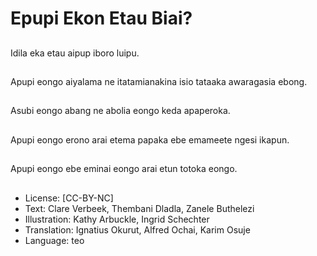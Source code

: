 # Epupi Ekon Etau Biai?

##
Idila eka etau aipup
iboro luipu.

##
Apupi eongo aiyalama
ne itatamianakina isio
tataaka awaragasia
ebong.

##
Asubi eongo abang ne
abolia eongo keda
apaperoka.

##
Apupi eongo erono arai
etema papaka ebe
emameete ngesi
ikapun.

##
Apupi eongo ebe eminai
eongo arai etun totoka
eongo.

##
* License: [CC-BY-NC]
* Text: Clare Verbeek, Thembani Dladla, Zanele Buthelezi
* Illustration: Kathy Arbuckle, Ingrid Schechter
* Translation: Ignatius Okurut, Alfred Ochai, Karim Osuje
* Language: teo
